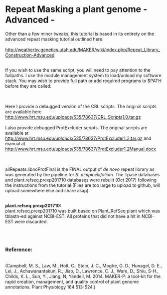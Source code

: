# Repeat Masking a plant genome - Advanced -

Other than a few minor tweaks, this tutorial is based in its entirety on the advanced repeat masking tutorial outlined here:<br><br>
http://weatherby.genetics.utah.edu/MAKER/wiki/index.php/Repeat_Library_Construction-Advanced 

<br>If you wish to use the same script, you will need to pay attention to the fullpaths. I use the module management system to load/unload my software stack. You may wish to provide full path or add required programs to $PATH before they are called.

<br><br>
Here I provide a debugged version of the CRL scripts. The original scripts are available here http://www.hrt.msu.edu/uploads/535/78637/CRL_Scripts1.0.tar.gz
<br><br>
I also provide debugged ProtExcluder scripts. The original scripts are available at http://www.hrt.msu.edu/uploads/535/78637/ProtExcluder1.2.tar.gz and manual at http://www.hrt.msu.edu/uploads/535/78637/ProtExcluder1.2Manual.docx


<br><br>
allRepeats.libnoProtFinal is the FINAL output of <i>de novo</i> repeat library as was generated by the pipeline for <i>S. pimpinellifolium</i>. The Tpase databases and plant.refseq.prexp201710 databases were rebuilt (Oct 2017) following the instructions from the tutorial (Files are too large to upload to github, will upload somewhere else and share asap).

<br><b>plant.refseq.prexp201710:</b> <br>
plant.refseq.prexp201710 was built based on Plant_RefSeq plant which was tblastn-ed against NCBI-EST. All proteins that did not have a hit in NCBI-EST were discarded. 

<br><br><h3>Reference:</h3><br>
(Campbell, M. S., Law, M., Holt, C., Stein, J. C., Moghe, G. D., Hunagel, D. E., Lei, J., Achawanantakun, R., Jiao, D., Lawrence, C. J., Ware, D., Shiu, S-H., Childs, K. L., Sun, Y., Jiang, N, Yandell, M. 2014. MAKER-P: a tool-kit for the rapid creation, management, and quality control of plant genome annotations. Plant Physiology 164 513-524.)

